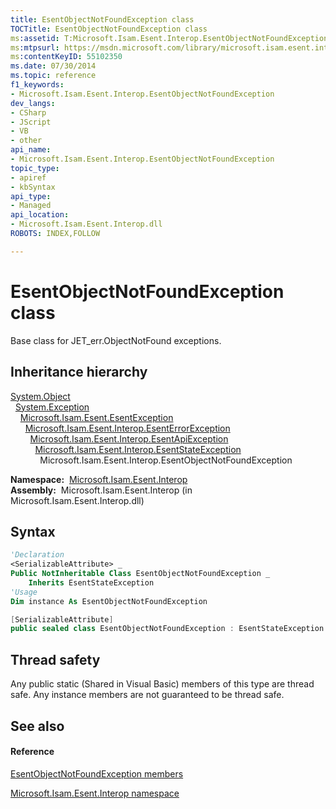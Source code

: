 ```yaml
---
title: EsentObjectNotFoundException class
TOCTitle: EsentObjectNotFoundException class
ms:assetid: T:Microsoft.Isam.Esent.Interop.EsentObjectNotFoundException
ms:mtpsurl: https://msdn.microsoft.com/library/microsoft.isam.esent.interop.esentobjectnotfoundexception(v=EXCHG.10)
ms:contentKeyID: 55102350
ms.date: 07/30/2014
ms.topic: reference
f1_keywords:
- Microsoft.Isam.Esent.Interop.EsentObjectNotFoundException
dev_langs:
- CSharp
- JScript
- VB
- other
api_name: 
- Microsoft.Isam.Esent.Interop.EsentObjectNotFoundException
topic_type: 
- apiref
- kbSyntax
api_type: 
- Managed
api_location: 
- Microsoft.Isam.Esent.Interop.dll
ROBOTS: INDEX,FOLLOW

---
```


# EsentObjectNotFoundException class

Base class for JET_err.ObjectNotFound exceptions.

## Inheritance hierarchy

[System.Object](https://docs.microsoft.com/dotnet/api/system.object?redirectedfrom=MSDN)  
  [System.Exception](https://docs.microsoft.com/dotnet/api/system.exception?redirectedfrom=MSDN)  
    [Microsoft.Isam.Esent.EsentException](dn292088\(v=exchg.10\).md)  
      [Microsoft.Isam.Esent.Interop.EsentErrorException](dn274314\(v=exchg.10\).md)  
        [Microsoft.Isam.Esent.Interop.EsentApiException](dn334231\(v=exchg.10\).md)  
          [Microsoft.Isam.Esent.Interop.EsentStateException](dn334920\(v=exchg.10\).md)  
            Microsoft.Isam.Esent.Interop.EsentObjectNotFoundException  

**Namespace:**  [Microsoft.Isam.Esent.Interop](hh596136\(v=exchg.10\).md)  
**Assembly:**  Microsoft.Isam.Esent.Interop (in Microsoft.Isam.Esent.Interop.dll)

## Syntax

``` vb
'Declaration
<SerializableAttribute> _
Public NotInheritable Class EsentObjectNotFoundException _
    Inherits EsentStateException
'Usage
Dim instance As EsentObjectNotFoundException
```

``` csharp
[SerializableAttribute]
public sealed class EsentObjectNotFoundException : EsentStateException
```

## Thread safety

Any public static (Shared in Visual Basic) members of this type are thread safe. Any instance members are not guaranteed to be thread safe.

## See also

#### Reference

[EsentObjectNotFoundException members](dn319711\(v=exchg.10\).md)

[Microsoft.Isam.Esent.Interop namespace](hh596136\(v=exchg.10\).md)

